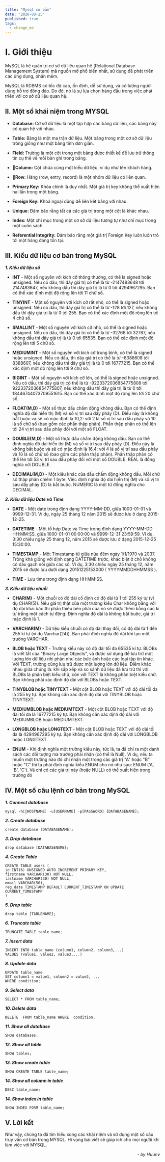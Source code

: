 ```yaml
---
title: "Mysql cơ bản"
date: "2020-08-25"
published: true
tags:
  - change_me
---
```


# I. Giới thiệu

MySQL là hệ quản trị cơ sở dữ liệu quan hệ (Relational Database Management System) mã nguồn mở phổ biến nhất, sử dụng để phát triển các ứng dụng, phần mềm.

MySQL là RDBMS có tốc độ cao, ổn định, dễ sử dụng, và có lượng người dùng hỗ trợ đông đảo. Do đó, nó là sự lựa chọn hàng đầu trong việc phát triển với cơ sở dữ liệu quan hệ.
 
## II. Một số khái niệm trong MYSQL

-   **Database:**  Cơ sở dữ liệu là một tập hợp các bảng dữ liệu, các bảng này có quan hệ với nhau.
    
-   **Table:**  Bảng là một ma trận dữ liệu. Một bảng trong một cơ sở dữ liệu trông giống như một bảng tính đơn giản.

-   **Field:**  Trường là một cột trong một bảng được thiết kế để lưu trữ thông tin cụ thể về mỗi bản ghi trong bảng.
    
-   **Column:**  Cột chứa cùng một kiểu dữ liệu, ví dụ như tên khách hàng.
    
-   **Row:**  Hàng (row, entry, record) là một nhóm dữ liệu có liên quan.
    
-   **Primary Key:**  Khóa chính là duy nhất. Một giá trị key không thể xuất hiện hai lần trong một bảng.
    
-   **Foreign Key:**  Khoá ngoại dùng để liên kết bảng với nhau.

-   **Unique:**  Đảm bảo rằng tất cả các giá trị trong một cột là khác nhau.
    
-   **Index:**  Một chỉ mục trong một cơ sở dữ liệu tương tự như chỉ mục trong một cuốn sách.
    
-   **Referential Integrity:**  Đảm bảo rằng một giá trị Foreign Key luôn luôn trỏ tới một hàng đang tồn tại.

## III. Kiểu dữ liệu cơ bản trong MySQL

**_1. Kiểu dữ liệu số_**

-   **INT** - Một số nguyên với kích cỡ thông thường, có thể là signed hoặc unsigned. Nếu có dấu, thì dãy giá trị có thể là từ -2147483648 tới 2147483647, nếu không dấu thì dãy giá trị là từ 0 tới 4294967295. Bạn có thể xác định một độ rộng lên tới 11 chữ số.
    
-   **TINYINT** - Một số nguyên với kích cỡ rất nhỏ, có thể là signed hoặc unsigned. Nếu có dấu, thì dãy giá trị có thể là từ -128 tới 127, nếu không dấu thì dãy giá trị là từ 0 tới 255. Bạn có thể xác định một độ rộng lên tới 4 chữ số.
    
-   **SMALLINT** - Một số nguyên với kích cỡ nhỏ, có thể là signed hoặc unsigned. Nếu có dấu, thì dãy giá trị có thể là từ -32768 tới 32767, nếu không dấu thì dãy giá trị là từ 0 tới 65535. Bạn có thể xác định một độ rộng lên tới 5 chữ số.
    
-   **MEDIUMINT** - Một số nguyên với kích cỡ trung bình, có thể là signed hoặc unsigned. Nếu có dấu, thì dãy giá trị có thể là từ -8388608 tới 8388607, nếu không dấu thì dãy giá trị là từ 0 tới 16777215. Bạn có thể xác định một độ rộng lên tới 9 chữ số.
    
-   **BIGINT** - Một số nguyên với kích cỡ lớn, có thể là signed hoặc unsigned. Nếu có dấu, thì dãy giá trị có thể là từ -9223372036854775808 tới 9223372036854775807, nếu không dấu thì dãy giá trị là từ 0 tới 18446744073709551615. Bạn có thể xác định một độ rộng lên tới 20 chữ số.
    
-   **FLOAT(M,D)** - Một số thực dấu chấm động không dấu. Bạn có thể định nghĩa độ dài hiển thị (M) và số vị trí sau dấy phảy (D). Điều này là không bắt buộc và sẽ có mặc định là 10,2: với 2 là số vị trí sau dấu phảy và 10 là số chữ số (bao gồm các phần thập phân). Phần thập phân có thể lên tới 24 vị trí sau dấu phảy đối với một số FLOAT.
    
-   **DOUBLE(M,D)** - Một số thực dấu chấm động không dấu. Bạn có thể định nghĩa độ dài hiển thị (M) và số vị trí sau dấy phảy (D). Điều này là không bắt buộc và sẽ có mặc định là 16,4: với 4 là số vị trí sau dấu phảy và 16 là số chữ số (bao gồm các phần thập phân). Phần thập phân có thể lên tới 53 vị trí sau dấu phảy đối với một số DOUBLE. REAL là đồng nghĩa với DOUBLE.
    
-   **DECIMAL(M,D)** - Một kiểu khác của dấu chấm động không dấu. Mỗi chữ số thập phân chiếm 1 byte. Việc định nghĩa độ dài hiển thị (M) và số vị trí sau dấy phảy (D) là bắt buộc. NUMERIC là một từ đồng nghĩa cho DECIMAL.

**_2. Kiểu dữ liệu Date và Time_**

-   **DATE** - Một date trong định dạng YYYY-MM-DD, giữa 1000-01-01 và 9999-12-31. Ví dụ, ngày 25 tháng 12 năm 2015 sẽ được lưu ở dạng 2015-12-25.
    
-   **DATETIME** - Một tổ hợp Date và Time trong định dạng YYYY-MM-DD HH:MM:SS, giữa 1000-01-01 00:00:00 và 9999-12-31 23:59:59. Ví dụ, 3:30 chiều ngày 25 tháng 12, năm 2015 sẽ được lưu ở dạng 2015-12-25 15:30:00.
    
-   **TIMESTAMP** - Một Timestamp từ giữa nửa đêm ngày 1/1/1970 và 2037. Trông khá giống với định dạng DATETIME trước, khác biệt ở chỗ không có dấu gạch nối giữa các số. Ví dụ, 3:30 chiều ngày 25 tháng 12, năm 2015 sẽ được lưu dưới dạng 20151225153000 ( YYYYMMDDHHMMSS ).
    
-   **TIME** - Lưu time trong định dạng HH:MM:SS.

**_3. Kiểu dữ liệu chuỗi_**
-   **CHAR(M)**  - Một chuỗi có độ dài cố định có độ dài từ 1 tới 255 ký tự (ví dụ CHAR(5)). Nếu giá trị thật của một trường kiểu Char không bằng với độ dài khai báo thì phần thiếu bên phải của nó sẽ được thêm bằng các kí tự trắng một cách tự động. Định nghĩa độ dài là không bắt buộc, giá trị mặc định là 1.
    
-   **VARCHAR(M)** - Dữ liệu kiểu chuỗi có độ dài thay đổi, có độ dài từ 1 đến 255 kí tự (ví dụ Varchar(24)). Bạn phải định nghĩa độ dài khi tạo một trường VARCHAR.
    
-   **BLOB hoặc TEXT** - Trường kiểu này có độ dài tối đa 65535 kí tự. BLOBs là viết tắt của "Binary Large Objects", và được sử dụng để lưu trữ một lượng lớn dữ liệu nhị phân như các bức ảnh hoặc các loại tập tin khác. Với TEXT, trường cũng lưu trữ được một lượng lớn dữ liệu. Điểm khác nhau giữa chúng là: khi sắp xếp và so sánh dữ liệu đã lưu trữ thì với BLOBs là phân biệt kiểu chữ, còn với TEXT là không phân biệt kiểu chữ. Bạn không phải xác định độ dài với BLOBs hoặc TEXT.
    
-   **TINYBLOB hoặc TINYTEXT** - Một cột BLOB hoặc TEXT với độ dài tối đa là 255 ký tự. Bạn không cần xác định độ dài với TINYBLOB hoặc TINYTEXT.
    
-   **MEDIUMBLOB hoặc MEDIUMTEXT** - Một cột BLOB hoặc TEXT với độ dài tối đa là 16777215 ký tự. Bạn không cần xác định độ dài với MEDIUMBLOB hoặc MEDIUMTEXT.
    
-   **LONGBLOB hoặc LONGTEXT** - Một cột BLOB hoặc TEXT với độ dài tối đa là 4294967295 ký tự. Bạn không cần xác định độ dài với LONGBLOB hoặc LONGTEXT.
    
-   **ENUM** - Khi định nghĩa một trường kiểu này, tức là, ta đã chỉ ra một danh sách các đối tượng mà trường phải nhận (có thể là Null). Ví dụ, nếu ta muốn một trường nào đó chỉ nhận một trong các giá trị "A" hoặc "B" hoặc "C" thì ta phải định nghĩa kiểu ENUM cho nó như sau: ENUM ('A', 'B', 'C'). Và chỉ có các giá trị này (hoặc NULL) có thể xuất hiện trong trường đó

## IV. Một số câu lệnh cơ bản trong MySQL

**_1. Connect database_**

```
mysql -h[HOSTNAME] -u[USERNAME] -p[PASSWORD] [DATABASENAME];
```

**_2. Create database_**

```
create database [DATABASENAME];
```

**_3. Drop database_**

```
drop database [DATABASENAME];
```

**_4. Create Table_**

```
CREATE TABLE users (  
id INT(6) UNSIGNED AUTO_INCREMENT PRIMARY KEY,  
firstname VARCHAR(30) NOT NULL,  
lastname VARCHAR(30) NOT NULL,  
email VARCHAR(50),  
reg_date TIMESTAMP DEFAULT CURRENT_TIMESTAMP ON UPDATE CURRENT_TIMESTAMP  
)
```

**_5. Drop table_**

```
drop table [TABLENAME];
```

**_6. Truncate table_**

```
TRUNCATE TABLE table_name;
```

**_7. Insert data_**

```
INSERT INTO table_name (column1, column2, column3,...)  
VALUES (value1, value2, value3,...)
```

**_8. Update data_**

```
UPDATE table_name  
SET column1 = value1, column2 = value2, ...  
WHERE condition;
```

**_9. Select data_**

```
SELECT * FROM table_name;
```

**_10. Delete data_**

```
DELETE  FROM table_name WHERE  condition;
```

**_11. Show all database_**
```
SHOW databases;
```

**_12. Show all table_**
```
SHOW tables;
```

**_13. Show create table_**
```
SHOW CREATE TABLE table_name;
```

**_14. Show all column in table_**
```
DESC table_name;
```

**_14. Show index in table_**
```
SHOW INDEX FORM table_name;
```

## V. Lời kết

Như vậy, chúng ta đã tìm hiểu xong các khái niệm và sử dụng một số câu truy vấn cơ bản trong MYSQL. Hi vọng bài viết sẽ giúp ích cho mọi người khi làm việc với MYSQL.
*<div style="text-align: right"> - by Huunv </div>*